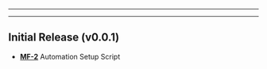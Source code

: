___
___
## Initial Release (v0.0.1)
* [**MF-2**](https://daniel-hengyu-xiang.atlassian.net/browse/MF-2) Automation Setup Script